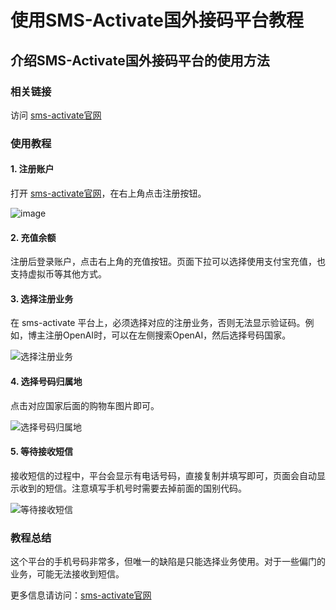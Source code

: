 # 使用SMS-Activate国外接码平台教程

## 介绍SMS-Activate国外接码平台的使用方法

### 相关链接

访问 [sms-activate官网](https://sms-activate.org/?ref=10195922)

### 使用教程

#### 1. 注册账户

打开 [sms-activate官网](https://sms-activate.org/?ref=10195922)，在右上角点击注册按钮。

![image](https://github.com/bfresource1/jiaocheng/assets/169990375/3e0e373c-4a70-4bca-8622-d6e1df24d0c2)

#### 2. 充值余额

注册后登录账户，点击右上角的充值按钮。页面下拉可以选择使用支付宝充值，也支持虚拟币等其他方式。

#### 3. 选择注册业务

在 sms-activate 平台上，必须选择对应的注册业务，否则无法显示验证码。例如，博主注册OpenAI时，可以在左侧搜索OpenAI，然后选择号码国家。

![选择注册业务](https://cdn.cheshirex.com/uploads/2022/12/QQ截图20221207105109.png)

#### 4. 选择号码归属地

点击对应国家后面的购物车图片即可。

![选择号码归属地](https://cdn.cheshirex.com/uploads/2022/12/QQ截图20221207105206.png)

#### 5. 等待接收短信

接收短信的过程中，平台会显示有电话号码，直接复制并填写即可，页面会自动显示收到的短信。注意填写手机号时需要去掉前面的国别代码。

![等待接收短信](https://cdn.cheshirex.com/uploads/2022/12/QQ截图20221207105343.png)

### 教程总结

这个平台的手机号码非常多，但唯一的缺陷是只能选择业务使用。对于一些偏门的业务，可能无法接收到短信。

更多信息请访问：[sms-activate官网](https://sms-activate.org/?ref=10195922)
